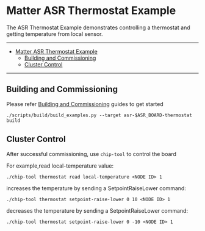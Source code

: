 ﻿# Matter ASR Thermostat Example

The ASR Thermostat Example demonstrates controlling a thermostat and getting
temperature from local sensor.

---

-   [Matter ASR Thermostat Example](#matter-asr-thermostat-example)
    -   [Building and Commissioning](#building-and-commissioning)
    -   [Cluster Control](#cluster-control)

---

## Building and Commissioning

Please refer
[Building and Commissioning](../../../platforms/asr/asr_getting_started_guide.md#building-the-example-application)
guides to get started

```
./scripts/build/build_examples.py --target asr-$ASR_BOARD-thermostat build
```

## Cluster Control

After successful commissioning, use `chip-tool` to control the board

For example,read local-temperature value:

```
./chip-tool thermostat read local-temperature <NODE ID> 1
```

increases the temperature by sending a SetpointRaiseLower command:

```
./chip-tool thermostat setpoint-raise-lower 0 10 <NODE ID> 1
```

decreases the temperature by sending a SetpointRaiseLower command:

```
./chip-tool thermostat setpoint-raise-lower 0 -10 <NODE ID> 1
```
